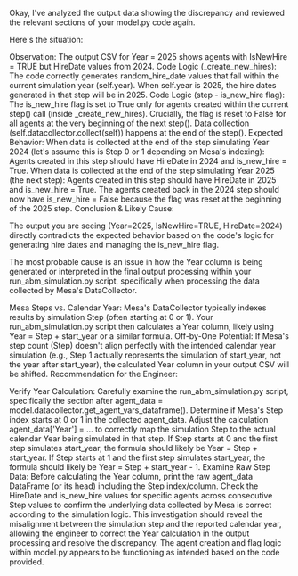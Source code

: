 Okay, I've analyzed the output data showing the discrepancy and reviewed the relevant sections of your model.py code again.

Here's the situation:

Observation: The output CSV for Year = 2025 shows agents with IsNewHire = TRUE but HireDate values from 2024.
Code Logic (_create_new_hires): The code correctly generates random_hire_date values that fall within the current simulation year (self.year). When self.year is 2025, the hire dates generated in that step will be in 2025.
Code Logic (step - is_new_hire flag):
The is_new_hire flag is set to True only for agents created within the current step() call (inside _create_new_hires).
Crucially, the flag is reset to False for all agents at the very beginning of the next step().
Data collection (self.datacollector.collect(self)) happens at the end of the step().
Expected Behavior:
When data is collected at the end of the step simulating Year 2024 (let's assume this is Step 0 or 1 depending on Mesa's indexing): Agents created in this step should have HireDate in 2024 and is_new_hire = True.
When data is collected at the end of the step simulating Year 2025 (the next step): Agents created in this step should have HireDate in 2025 and is_new_hire = True. The agents created back in the 2024 step should now have is_new_hire = False because the flag was reset at the beginning of the 2025 step.
Conclusion & Likely Cause:

The output you are seeing (Year=2025, IsNewHire=TRUE, HireDate=2024) directly contradicts the expected behavior based on the code's logic for generating hire dates and managing the is_new_hire flag.

The most probable cause is an issue in how the Year column is being generated or interpreted in the final output processing within your run_abm_simulation.py script, specifically when processing the data collected by Mesa's DataCollector.

Mesa Steps vs. Calendar Year: Mesa's DataCollector typically indexes results by simulation Step (often starting at 0 or 1). Your run_abm_simulation.py script then calculates a Year column, likely using Year = Step + start_year or a similar formula.
Off-by-One Potential: If Mesa's step count (Step) doesn't align perfectly with the intended calendar year simulation (e.g., Step 1 actually represents the simulation of start_year, not the year after start_year), the calculated Year column in your output CSV will be shifted.
Recommendation for the Engineer:

Verify Year Calculation: Carefully examine the run_abm_simulation.py script, specifically the section after agent_data = model.datacollector.get_agent_vars_dataframe().
Determine if Mesa's Step index starts at 0 or 1 in the collected agent_data.
Adjust the calculation agent_data['Year'] = ... to correctly map the simulation Step to the actual calendar Year being simulated in that step.
If Step starts at 0 and the first step simulates start_year, the formula should likely be Year = Step + start_year.
If Step starts at 1 and the first step simulates start_year, the formula should likely be Year = Step + start_year - 1.
Examine Raw Step Data: Before calculating the Year column, print the raw agent_data DataFrame (or its head) including the Step index/column. Check the HireDate and is_new_hire values for specific agents across consecutive Step values to confirm the underlying data collected by Mesa is correct according to the simulation logic.
This investigation should reveal the misalignment between the simulation step and the reported calendar year, allowing the engineer to correct the Year calculation in the output processing and resolve the discrepancy. The agent creation and flag logic within model.py appears to be functioning as intended based on the code provided.